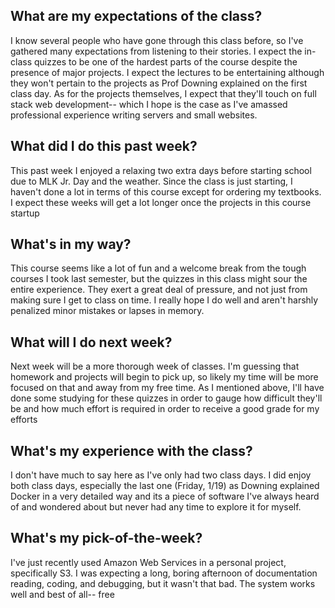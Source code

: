 ## What are my expectations of the class?
I know several people who have gone through this class before, so I've gathered many expectations from listening to their stories. I expect the in-class quizzes to be one of the hardest parts of the course despite the presence of major projects. I expect the lectures to be entertaining although they won't pertain to the projects as Prof Downing explained on the first class day. As for the projects themselves, I expect that they'll touch on full stack web development-- which I hope is the case as I've amassed professional experience writing servers and small websites.

## What did I do this past week?
This past week I enjoyed a relaxing two extra days before starting school due to MLK Jr. Day and the weather. Since the class is just starting, I haven't done a lot in terms of this course except for ordering my textbooks. I expect these weeks will get a lot longer once the projects in this course startup

## What's in my way?
This course seems like a lot of fun and a welcome break from the tough courses I took last semester, but the quizzes in this class might sour the entire experience. They exert a great deal of pressure, and not just from making sure I get to class on time. I really hope I do well and aren't harshly penalized minor mistakes or lapses in memory.

## What will I do next week?
Next week will be a more thorough week of classes. I'm guessing that homework and projects will begin to pick up, so likely my time will be more focused on that and away from my free time. As I mentioned above, I'll have done some studying for these quizzes in order to gauge how difficult they'll be and how much effort is required in order to receive a good grade for my efforts

## What's my experience with the class?
I don't have much to say here as I've only had two class days. I did enjoy both class days, especially the last one (Friday, 1/19) as Downing explained Docker in a very detailed way and its a piece of software I've always heard of and wondered about but never had any time to explore it for myself. 

## What's my pick-of-the-week?
I've just recently used Amazon Web Services in a personal project, specifically S3. I was expecting a long, boring afternoon of documentation reading, coding, and debugging, but it wasn't that bad. The system works well and best of all-- free